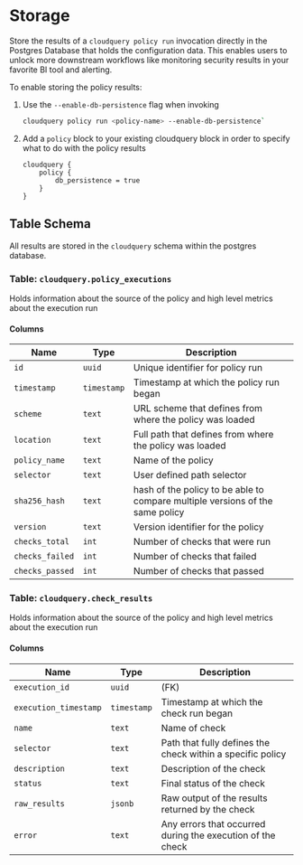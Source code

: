 # Storage

Store the results of a `cloudquery policy run` invocation directly in the Postgres Database that holds the configuration data. This enables users to unlock more downstream workflows like monitoring security results in your favorite BI tool and alerting.

To enable storing the policy results:

1. Use the `--enable-db-persistence` flag when invoking

    ```bash
    cloudquery policy run <policy-name> --enable-db-persistence` 
    ```

2. Add a `policy` block to your existing cloudquery block in order to specify what to do with the policy results

    ```hcl
    cloudquery {
        policy {
            db_persistence = true
        }
    }
    ```

## Table Schema

All results are stored in the `cloudquery` schema within the postgres database.

### Table: `cloudquery.policy_executions`

Holds information about the source of the policy and high level metrics about the execution run

#### Columns

| Name        | Type           | Description  |
| ------------- | ------------- | -----  |
|`id`|`uuid`|Unique identifier for policy run|
|`timestamp`|`timestamp`|Timestamp at which the policy run began|
|`scheme`|`text`|URL scheme that defines from where the policy was loaded|
|`location`|`text`|Full path that defines from where the policy was loaded|
|`policy_name`|`text`|Name of the policy|
|`selector`|`text`|User defined path selector|
|`sha256_hash`|`text`|hash of the policy to be able to compare multiple versions of the same policy|
|`version`|`text`|Version identifier for the policy|
|`checks_total`|`int`|Number of checks that were run|
|`checks_failed`|`int`|Number of checks that failed|
|`checks_passed`|`int`|Number of checks that passed|

### Table: `cloudquery.check_results`

Holds information about the source of the policy and high level metrics about the execution run

#### Columns

| Name        | Type           | Description  |
| ------------- | ------------- | -----  |
|`execution_id`|`uuid`|(FK)|
|`execution_timestamp`|`timestamp`|Timestamp at which the check run began|
|`name`|`text`|Name of check|
|`selector`|`text`|Path that fully defines the check within a specific policy |
|`description`|`text`|Description of the check|
|`status`|`text`|Final status of the check|
|`raw_results`|`jsonb`|Raw output of the results returned by the check|
|`error`|`text`|Any errors that occurred during the execution of the check|
